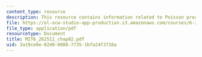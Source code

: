 ```yaml
---
content_type: resource
description: This resource contains information related to Poisson processes.
file: https://ol-ocw-studio-app-production.s3.amazonaws.com/courses/6-262-discrete-stochastic-processes-spring-2011/3a19ce0e02d0008877351bfa24f3716a_MIT6_262S11_chap02.pdf
file_type: application/pdf
resourcetype: Document
title: MIT6_262S11_chap02.pdf
uid: 3a19ce0e-02d0-0088-7735-1bfa24f3716a
---
```

